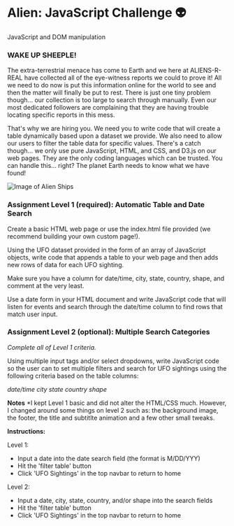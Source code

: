 # Alien: JavaScript Challenge :alien:
JavaScript and DOM manipulation

### **WAKE UP SHEEPLE!**
The extra-terrestrial menace has come to Earth and we here at ALIENS-R-REAL have collected all of the eye-witness reports we could to prove it! All we need to do now is put this information online for the world to see and then the matter will finally be put to rest.
There is just one tiny problem though... our collection is too large to search through manually. Even our most dedicated followers are complaining that they are having trouble locating specific reports in this mess.

That's why we are hiring you. We need you to write code that will create a table dynamically based upon a dataset we provide. We also need to allow our users to filter the table data for specific values. There's a catch though... we only use pure JavaScript, HTML, and CSS, and D3.js on our web pages. They are the only coding languages which can be trusted.
You can handle this... right? The planet Earth needs to know what we have found!

![Image of Alien Ships](https://www.wipremiertrivia.com/wp-content/uploads/2020/01/UFO-Wallpaper-1024x640.jpg)

### **Assignment Level 1 (required): Automatic Table and Date Search** 

Create a basic HTML web page or use the index.html file provided (we recommend building your own custom page!).


Using the UFO dataset provided in the form of an array of JavaScript objects, write code that appends a table to your web page and then adds new rows of data for each UFO sighting.

Make sure you have a column for date/time, city, state, country, shape, and comment at the very least.



Use a date form in your HTML document and write JavaScript code that will listen for events and search through the date/time column to find rows that match user input.

### **Assignment Level 2 (optional): Multiple Search Categories**
*Complete all of Level 1 criteria.*

Using multiple input tags and/or select dropdowns, write JavaScript code so the user can to set multiple filters and search for UFO sightings using the following criteria based on the table columns:

*date/time
city
state
country
shape*

**Notes**
*I kept Level 1 basic and did not alter the HTML/CSS much. However, I changed around some things on level 2 such as: the background image, the footer, the title and subtitlte animation and a few other small tweaks. 

**Instructions:**

Level 1:
* Input a date into the date search field (the format is M/DD/YYY)
* Hit the 'filter table' button
* Click 'UFO Sightings' in the top navbar to return to home

Level 2:
* Input a date, city, state, country, and/or shape into the search fields
* Hit the 'filter table' button
* Click 'UFO Sightings' in the top navbar to return to home

